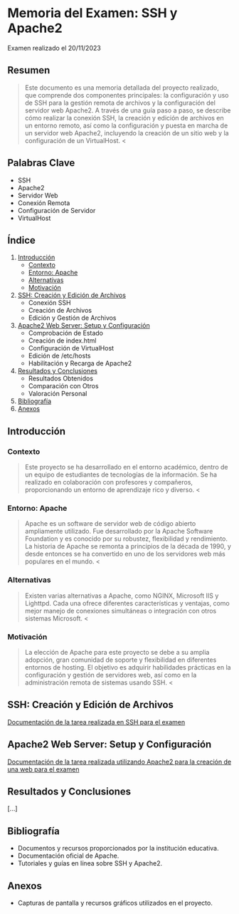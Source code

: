 # Memoria del Examen: SSH y Apache2
Examen realizado el 20/11/2023
## Resumen
> Este documento es una memoria detallada del proyecto realizado, que comprende dos componentes principales: la configuración y uso de SSH para la gestión remota de archivos y la configuración del servidor web Apache2. A través de una guía paso a paso, se describe cómo realizar la conexión SSH, la creación y edición de archivos en un entorno remoto, así como la configuración y puesta en marcha de un servidor web Apache2, incluyendo la creación de un sitio web y la configuración de un VirtualHost. <

## Palabras Clave
- SSH
- Apache2
- Servidor Web
- Conexión Remota
- Configuración de Servidor
- VirtualHost

## Índice
1. [Introducción](https://github.com/Arzeld/examenMQA/blob/main/README.md#introducci%C3%B3n)
   - [Contexto](https://github.com/Arzeld/examenMQA/blob/main/README.md#contexto)
   - [Entorno: Apache](https://github.com/Arzeld/examenMQA/blob/main/README.md#entorno-apache)
   - [Alternativas](https://github.com/Arzeld/examenMQA/blob/main/README.md#alternativas)
   - [Motivación](https://github.com/Arzeld/examenMQA/blob/main/README.md#motivaci%C3%B3n)
2. [SSH: Creación y Edición de Archivos](https://github.com/Arzeld/examenMQA/blob/main/README.md#ssh-creaci%C3%B3n-y-edici%C3%B3n-de-archivos)
   - Conexión SSH
   - Creación de Archivos
   - Edición y Gestión de Archivos
3. [Apache2 Web Server: Setup y Configuración](https://github.com/Arzeld/examenMQA/blob/main/README.md#apache2-web-server-setup-y-configuraci%C3%B3n)
   - Comprobación de Estado
   - Creación de index.html
   - Configuración de VirtualHost
   - Edición de /etc/hosts
   - Habilitación y Recarga de Apache2
4. [Resultados y Conclusiones](https://github.com/Arzeld/examenMQA/blob/main/README.md#resultados-y-conclusiones)
   - Resultados Obtenidos
   - Comparación con Otros
   - Valoración Personal
5. [Bibliografía](https://github.com/Arzeld/examenMQA/blob/main/README.md#bibliograf%C3%ADa)
6. [Anexos](https://github.com/Arzeld/examenMQA/blob/main/README.md#anexos)

## Introducción
### Contexto
> Este proyecto se ha desarrollado en el entorno académico, dentro de un equipo de estudiantes de tecnologías de la información. Se ha realizado en colaboración con profesores y compañeros, proporcionando un entorno de aprendizaje rico y diverso. <

### Entorno: Apache
> Apache es un software de servidor web de código abierto ampliamente utilizado. Fue desarrollado por la Apache Software Foundation y es conocido por su robustez, flexibilidad y rendimiento. La historia de Apache se remonta a principios de la década de 1990, y desde entonces se ha convertido en uno de los servidores web más populares en el mundo. <

### Alternativas
> Existen varias alternativas a Apache, como NGINX, Microsoft IIS y Lighttpd. Cada una ofrece diferentes características y ventajas, como mejor manejo de conexiones simultáneas o integración con otros sistemas Microsoft. <

### Motivación
> La elección de Apache para este proyecto se debe a su amplia adopción, gran comunidad de soporte y flexibilidad en diferentes entornos de hosting. El objetivo es adquirir habilidades prácticas en la configuración y gestión de servidores web, así como en la administración remota de sistemas usando SSH. <

## SSH: Creación y Edición de Archivos
[Documentación de la tarea realizada en SSH para el examen](https://github.com/Arzeld/examenMQA/blob/main/SSH%2BCommand%20line/PASOS_REALIZADOS.md)

## Apache2 Web Server: Setup y Configuración
[Documentación de la tarea realizada utilizando Apache2 para la creación de una web para el examen](https://github.com/Arzeld/examenMQA/blob/main/Virtualhost/PASOS_REALIZADOS.md)

## Resultados y Conclusiones
[...]

## Bibliografía
- Documentos y recursos proporcionados por la institución educativa.
- Documentación oficial de Apache.
- Tutoriales y guías en línea sobre SSH y Apache2.

## Anexos
- Capturas de pantalla y recursos gráficos utilizados en el proyecto.
